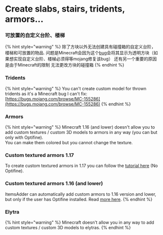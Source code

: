 # Create slabs, stairs, tridents, armors...

### 可放置的自定义台阶、楼梯

{% hint style="warning" %}
 除了方块以外无法创建具有碰撞箱的自定义台阶，楼梯和可放置的物品.
 问题是Minecraft会因为这个[bug](https://bugs.mojang.com/browse/MC-54254)会将其显示为透明方块（如果想实现自定义台阶、楼梯必须得等mojang修复该bug）
 还有另一个重要的原因是由于Minecraft的限制 无法更改方块的碰撞箱
{% endhint %}

### Tridents

{% hint style="warning" %}
You can't create custom model for thrown tridents as it's a Minecraft bug I can't fix: [https://bugs.mojang.com/browse/MC-155286](https://bugs.mojang.com/browse/MC-155286)
{% endhint %}

### Armors

{% hint style="warning" %}
Minecraft 1.16 (and lower) doesn't allow you to add custom textures / custom 3D models to armors in any way (you can but only with Optifine).\
You can make them colored but you cannot change the texture.

### Custom textured armors 1.17

To create custom textured armors in 1.17 you can follow the [tutorial here](../../plugin-usage/adding-content/armors/texture.md) (No Optifine).

### Custom textured armors 1.16 (and lower)

ItemsAdder can automatically add custom armors to 1.16 version and lower, but only if the user has Optifine installed. Read [more here](../../plugin-usage/adding-content/armors/texture.md).
{% endhint %}

### Elytra

{% hint style="warning" %}
Minecraft doesn't allow you in any way to add custom textures / custom 3D models to elytras.
{% endhint %}
